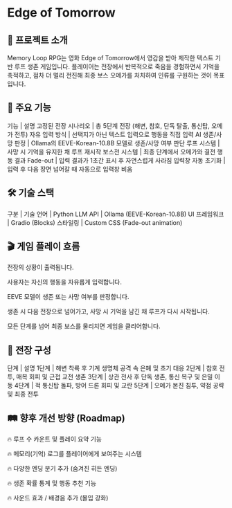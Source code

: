 # Edge of Tomorrow

## 📖 프로젝트 소개
Memory Loop RPG는 영화 Edge of Tomorrow에서 영감을 받아 제작한 텍스트 기반 루프 생존 게임입니다.
플레이어는 전장에서 반복적으로 죽음을 경험하면서 기억을 축적하고, 점차 더 멀리 전진해
최종 보스 오메가를 처치하여 인류를 구원하는 것이 목표입니다.

## 📌 주요 기능
기능 | 설명
고정된 전장 시나리오 | 총 5단계 전장 (해변, 참호, 단독 탈출, 통신탑, 오메가 전투)
자유 입력 방식 | 선택지가 아닌 텍스트 입력으로 행동을 직접 입력
AI 생존/사망 판정 | Ollama의 EEVE-Korean-10.8B 모델로 생존/사망 여부 판단
루프 시스템 | 사망 시 기억을 유지한 채 루프 재시작
보스전 시스템 | 최종 단계에서 오메가와 결전
행동 결과 Fade-out | 입력 결과가 1초간 표시 후 자연스럽게 사라짐
입력창 자동 초기화 | 입력 후 다음 장면 넘어갈 때 자동으로 입력창 비움

## 🛠 기술 스택
구분 | 기술
언어 | Python
LLM API | Ollama (EEVE-Korean-10.8B)
UI 프레임워크 | Gradio (Blocks)
스타일링 | Custom CSS (Fade-out animation)

## 🎬 게임 플레이 흐름
전장의 상황이 출력됩니다.

사용자는 자신의 행동을 자유롭게 입력합니다.

EEVE 모델이 생존 또는 사망 여부를 판정합니다.

생존 시 다음 전장으로 넘어가고, 사망 시 기억을 남긴 채 루프가 다시 시작됩니다.

모든 단계를 넘어 최종 보스를 물리치면 게임을 클리어합니다.

## 📜 전장 구성
단계 | 설명
1단계 | 해변 착륙 후 기계 생명체 공격 속 은폐 및 초기 대응
2단계 | 참호 전투, 매복 회피 및 근접 교전 생존
3단계 | 상관 전사 후 단독 생존, 통신 복구 및 은밀 이동
4단계 | 적 통신탑 돌파, 방어 드론 회피 및 교란
5단계 | 오메가 본진 침투, 약점 공략 및 최종 전투

## 🛤 향후 개선 방향 (Roadmap)
🔥 루프 수 카운트 및 플레이 요약 기능

🔥 메모리(기억) 로그를 플레이어에게 보여주는 시스템

🔥 다양한 엔딩 분기 추가 (숨겨진 히든 엔딩)

🔥 생존 확률 통계 및 행동 추천 기능

🔥 사운드 효과 / 배경음 추가 (몰입 강화)
